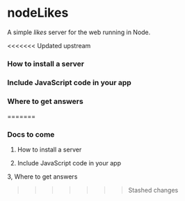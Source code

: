 # nodeLikes

A simple <i>likes</i> server for the web running in Node.

<<<<<<< Updated upstream
### How to install a server

### Include JavaScript code in your app

### Where to get answers
=======
### Docs to come

1. How to install a server

2. Include JavaScript code in your app

3, Where to get answers
>>>>>>> Stashed changes

